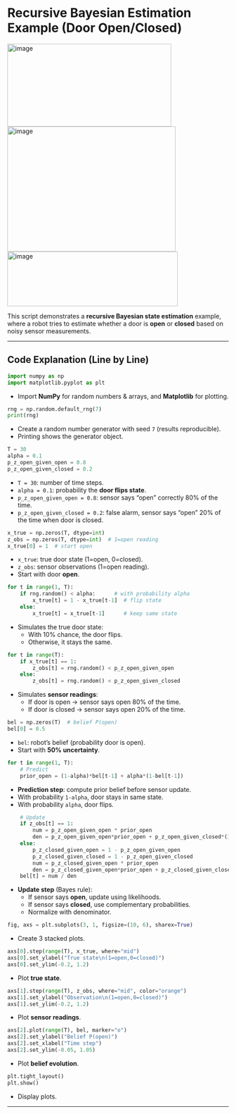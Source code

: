 # Recursive Bayesian Estimation Example (Door Open/Closed)

<img width="373" height="188" alt="image" src="https://github.com/user-attachments/assets/097f09c4-d2fa-4eaf-bf95-feea9d895bb1" />
<img width="383" height="284" alt="image" src="https://github.com/user-attachments/assets/e2382001-107a-461c-8bde-a02d5de5d760" />
<img width="388" height="124" alt="image" src="https://github.com/user-attachments/assets/0668acaf-0f6b-4121-8fdd-9ead21801690" />

This script demonstrates a **recursive Bayesian state estimation** example, where a robot tries to estimate whether a door is **open** or **closed** based on noisy sensor measurements.

---

## Code Explanation (Line by Line)

```python
import numpy as np
import matplotlib.pyplot as plt
```
- Import **NumPy** for random numbers & arrays, and **Matplotlib** for plotting.

```python
rng = np.random.default_rng(7)
print(rng)
```
- Create a random number generator with seed `7` (results reproducible).
- Printing shows the generator object.

```python
T = 30
alpha = 0.1
p_z_open_given_open = 0.8
p_z_open_given_closed = 0.2
```
- `T = 30`: number of time steps.
- `alpha = 0.1`: probability the **door flips state**.
- `p_z_open_given_open = 0.8`: sensor says “open” correctly 80% of the time.
- `p_z_open_given_closed = 0.2`: false alarm, sensor says “open” 20% of the time when door is closed.

```python
x_true = np.zeros(T, dtype=int)
z_obs = np.zeros(T, dtype=int)  # 1=open reading
x_true[0] = 1  # start open
```
- `x_true`: true door state (1=open, 0=closed).
- `z_obs`: sensor observations (1=open reading).
- Start with door **open**.

```python
for t in range(1, T):
    if rng.random() < alpha:      # with probability alpha
        x_true[t] = 1 - x_true[t-1]  # flip state
    else:
        x_true[t] = x_true[t-1]      # keep same state
```
- Simulates the true door state:
  - With 10% chance, the door flips.
  - Otherwise, it stays the same.

```python
for t in range(T):
    if x_true[t] == 1:
        z_obs[t] = rng.random() < p_z_open_given_open
    else:
        z_obs[t] = rng.random() < p_z_open_given_closed
```
- Simulates **sensor readings**:
  - If door is open → sensor says open 80% of the time.
  - If door is closed → sensor says open 20% of the time.

```python
bel = np.zeros(T)  # belief P(open)
bel[0] = 0.5
```
- `bel`: robot’s belief (probability door is open).
- Start with **50% uncertainty**.

```python
for t in range(1, T):
    # Predict
    prior_open = (1-alpha)*bel[t-1] + alpha*(1-bel[t-1])
```
- **Prediction step**: compute prior belief before sensor update.
- With probability `1-alpha`, door stays in same state.
- With probability `alpha`, door flips.

```python
    # Update
    if z_obs[t] == 1:
        num = p_z_open_given_open * prior_open
        den = p_z_open_given_open*prior_open + p_z_open_given_closed*(1-prior_open)
    else:
        p_z_closed_given_open = 1 - p_z_open_given_open
        p_z_closed_given_closed = 1 - p_z_open_given_closed
        num = p_z_closed_given_open * prior_open
        den = p_z_closed_given_open*prior_open + p_z_closed_given_closed*(1-prior_open)
    bel[t] = num / den
```
- **Update step** (Bayes rule):
  - If sensor says **open**, update using likelihoods.
  - If sensor says **closed**, use complementary probabilities.
  - Normalize with denominator.

```python
fig, axs = plt.subplots(3, 1, figsize=(10, 6), sharex=True)
```
- Create 3 stacked plots.

```python
axs[0].step(range(T), x_true, where="mid")
axs[0].set_ylabel("True state\n(1=open,0=closed)")
axs[0].set_ylim(-0.2, 1.2)
```
- Plot **true state**.

```python
axs[1].step(range(T), z_obs, where="mid", color="orange")
axs[1].set_ylabel("Observation\n(1=open,0=closed)")
axs[1].set_ylim(-0.2, 1.2)
```
- Plot **sensor readings**.

```python
axs[2].plot(range(T), bel, marker="o")
axs[2].set_ylabel("Belief P(open)")
axs[2].set_xlabel("Time step")
axs[2].set_ylim(-0.05, 1.05)
```
- Plot **belief evolution**.

```python
plt.tight_layout()
plt.show()
```
- Display plots.

---


